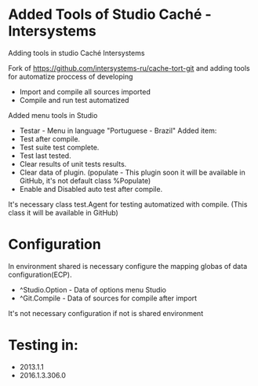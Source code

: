 # Added Tools of Studio Caché - Intersystems
Adding tools in studio Caché Intersystems

Fork of https://github.com/intersystems-ru/cache-tort-git and adding tools for automatize proccess of developing

- Import and compile all sources imported
- Compile and run test automatized

Added menu tools in Studio 
- Testar - Menu in language "Portuguese - Brazil"
Added item:
- Test after compile.
- Test suite test complete.
- Test last tested.
- Clear results of unit tests results.
- Clear data of plugin. (populate - This plugin soon it will be available in GitHub, it's not default class %Populate)
- Enable and Disabled auto test after compile.

It's necessary class test.Agent for testing automatized with compile. (This class it will be available in GitHub)

# Configuration
In environment shared is necessary configure the mapping globas of data configuration(ECP).
- ^Studio.Option - Data of options menu Studio
- ^Git.Compile - Data of sources for compile after import

It's not necessary configuration if not is shared environment

# Testing in: 
- 2013.1.1
- 2016.1.3.306.0

